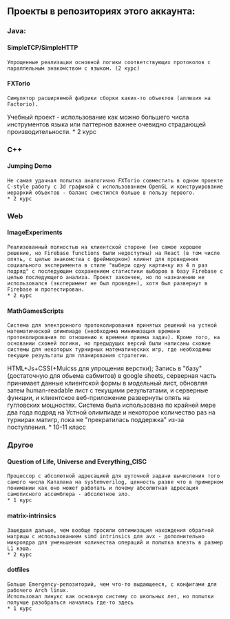 ## Проекты в репозиториях этого аккаунта:
### Java:
#### SimpleTCP/SimpleHTTP

	Упрощенные реализации основной логики соответствующих протоколов с параллельным знакомством с языком. (2 курс)

#### FXTorio

	Симулятор расширяемой фабрики сборки каких-то объектов (аллюзия на Factorio).
Учебный проект - иcпользование как можно большего числа инструментов языка или паттернов важнее очевидно страдающей производительности.
	* 2 курс

### C++

#### Jumping Demo

	Не самая удачная попытка аналогично FXTorio совместить в одном проекте C-style работу с 3d графикой с использованием OpenGL и конструирование иерархий объектов - баланс сместился больше в пользу первого.
	* 2 курс

### Web

#### ImageExperiments

	Реализованный полностью на клиентской стороне (не самое хорошее решение, но Firebase functions были недоступны) на React (в том числе опять, с целью знакомства с фреймворком) клиент для проведения социального эксперимента в стиле "выбери одну картинку из 4 n раз подряд" с последующим сохранением статистики выборов в базу Firebase с целью последующего анализа. Проект закончен, но по назначению не использовался (эксперимент не был проведен), хотя был развернут в Firebase и протестирован. 
	* 2 курс

#### MathGamesScripts

	Система для электронного протоколирования принятых решений на устной математической олимпиаде (необходима минимизация времени протоколирования по отношению к времени приема задач). Кроме того, на основании схожей логики, но предыдущих версий были написаны схожие системы для некоторых турнирных математических игр, где необходимы текущие результаты для планирования стратегии.
HTML+Js+CSS(+Muicss для упрощения верстки); Запись в "базу" (достаточную для обьема сабмитов) в google sheets, серверная часть принимает данные клиентской формы в модельный лист, обновляя затем human-readable лист с текущими результатами, и серверные функции, и клиентское веб-приложение развернуты опять на гугловских мощностях.
Система была использована по крайней мере два года подряд на Устной олимпиаде и некоторое количество раз на турнирах матигр, пока не "прекратилась поддержка" из-за поступления.
	* 10-11 класс

### Другое

#### Question of Life, Universe and Everything_CISC

	Процессор с абсолютной адресацией для шуточной задачи вычисления того самого числа Каталана на systemverilog, ценность разве что в примерном понимании как оно может работать и почему абсолютная адресация самописного ассемблера - абсолютное зло.
	* 1 курс

#### matrix-intrinsics

	Зашедшая дальше, чем вообще просили оптимизация нахождения обратной матрицы с использованием simd intrinsics для avx - дополнительно микроядра для уменьшения количества операций и попытка влезть в размер L1 кэша.
	* 2 курс

#### dotfiles
	

	Больше Emergency-репозиторий, чем что-то выдающееся, с конфигами для рабочего Arch linux.
	Использовал линукс как основную систему со школьных лет, но попытки получше разобраться начались где-то здесь
	* 1 курс


